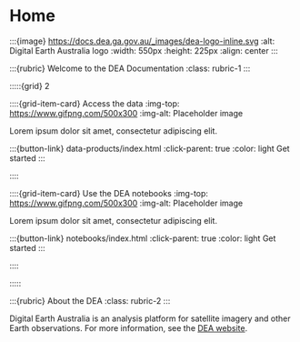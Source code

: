 # Home

:::{image} https://docs.dea.ga.gov.au/_images/dea-logo-inline.svg
:alt: Digital Earth Australia logo
:width: 550px
:height: 225px
:align: center
:::

:::{rubric} Welcome to the DEA Documentation
:class: rubric-1
:::

:::::{grid} 2

::::{grid-item-card} Access the data
:img-top: https://www.gifpng.com/500x300
:img-alt: Placeholder image

Lorem ipsum dolor sit amet, consectetur adipiscing elit.

:::{button-link} data-products/index.html
:click-parent: true
:color: light
Get started
:::

:::: <!-- grid-item-card -->

::::{grid-item-card} Use the DEA notebooks
:img-top: https://www.gifpng.com/500x300
:img-alt: Placeholder image

Lorem ipsum dolor sit amet, consectetur adipiscing elit.

:::{button-link} notebooks/index.html
:click-parent: true
:color: light
Get started
:::

:::: <!-- grid-item-card -->

::::: <!-- grid -->

:::{rubric} About the DEA
:class: rubric-2
:::

Digital Earth Australia is an analysis platform for satellite imagery and other Earth observations. For more information, see the [DEA website](https://www.dea.ga.gov.au/).

<style>
.bd-article h1 {
    display: none;
}

.bd-article .rubric {
    border-bottom: none;
}

.bd-article .rubric.rubric-1 {
    color: var(--pst-color-primary);
    font-size: var(--pst-font-size-h4);
    font-color: var(--pst-color-text-base);
}

.bd-article .rubric.rubric-2 {
    color: var(--pst-color-primary);
    font-size: var(--pst-font-size-h6);
    font-color: var(--pst-color-text-base);
}
</style>
